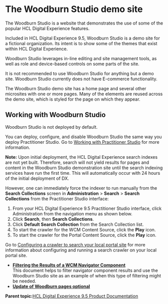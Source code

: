 # The Woodburn Studio demo site

The Woodburn Studio is a website that demonstrates the use of some of the popular HCL Digital Experience features.

Included in HCL Digital Experience 9.5, Woodburn Studio is a demo site for a fictional organization. Its intent is to show some of the themes that exist within HCL Digital Experience.

Woodburn Studio leverages in-line editing and site management tools, as well as role and device-based controls on some parts of the site.

It is not recommended to use Woodburn Studio for anything but a demo site. Woodburn Studio currently does not have E-commerce functionality.

The Woodburn Studio demo site has a home page and several other microsites with one or more pages. Many of the elements are reused across the demo site, which is styled for the page on which they appear.

## Working with Woodburn Studio

Woodburn Studio is not deployed by default.

You can deploy, configure, and disable Woodburn Studio the same way you deploy Practitioner Studio. Go to [Working with Practitioner Studio](../practitioner_studio/working_prac_studio.md) for more information.

**Note:** Upon initial deployment, the HCL Digital Experience search indexes are not yet built. Therefore, search will not yield results for pages and content in the Woodburn Studio demonstration site until the search indexing services have run the first time. This will automatically occur with 24 hours of the initial deployment of DX.

However, one can immediately force the indexer to run manually from the **Search Collections** screen in **Administration** \> **Search** \> **Search Collections** from the Practitioner Studio interface:

1.  From your HCL Digital Experience 9.5 Practitioner Studio interface, click Administration from the navigation menu as shown below.
2.  Click **Search**, then **Search Collections**.
3.  Click **Default Search Collection** from the Search Collection list.
4.  To start the crawler for the WCM Content Source, click the **Play** icon.
5.  To start the crawler for the Portal Content Source, click the **Play** icon.

Go to [Configuring a crawler to search your local portal site](../admin-system/srccrwlindxsite.html) for more information about configuring and running a search crawler on your local portal site.

-   **[Filtering the Results of a WCM Navigator Component](../woodburn_studio/woodburn_studio_filtering_WCM.md)**  
This document helps to filter navigator component results and use the Woodburn Studio site as an example of when this type of filtering might be needed.
-   **[Update of Woodburn pages optional](../woodburn_studio/update_pages_optional.md)**  


**Parent topic:**[HCL Digital Experience 9.5 Product Documentation](../welcome/wp95_welcome.md)

